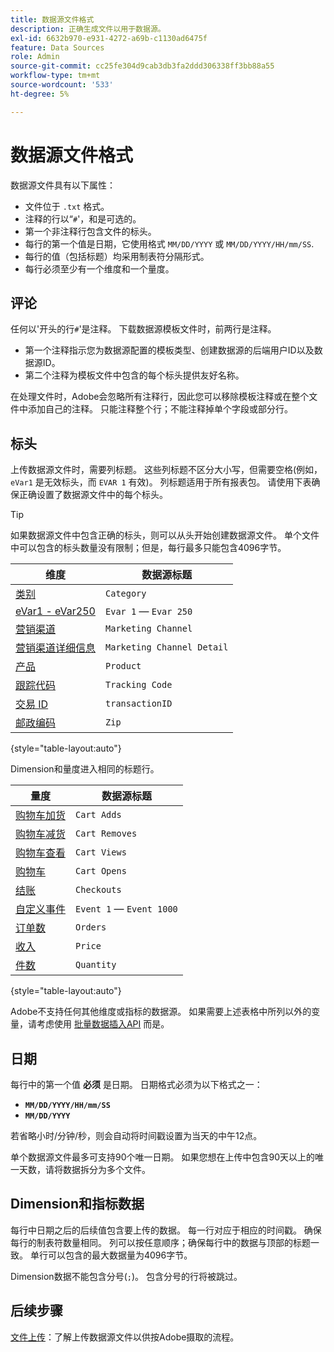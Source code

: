 ```yaml
---
title: 数据源文件格式
description: 正确生成文件以用于数据源。
exl-id: 6632b970-e931-4272-a69b-c1130ad6475f
feature: Data Sources
role: Admin
source-git-commit: cc25fe304d9cab3db3fa2ddd306338ff3bb88a55
workflow-type: tm+mt
source-wordcount: '533'
ht-degree: 5%

---
```


# 数据源文件格式

数据源文件具有以下属性：

* 文件位于 `.txt` 格式。
* 注释的行以“`#`&#39;，和是可选的。
* 第一个非注释行包含文件的标头。
* 每行的第一个值是日期，它使用格式 `MM/DD/YYYY` 或 `MM/DD/YYYY/HH/mm/SS`.
* 每行的值（包括标题）均采用制表符分隔形式。
* 每行必须至少有一个维度和一个量度。

## 评论

任何以&#39;开头的行`#`&#39;是注释。 下载数据源模板文件时，前两行是注释。

* 第一个注释指示您为数据源配置的模板类型、创建数据源的后端用户ID以及数据源ID。
* 第二个注释为模板文件中包含的每个标头提供友好名称。

在处理文件时，Adobe会忽略所有注释行，因此您可以移除模板注释或在整个文件中添加自己的注释。 只能注释整个行；不能注释掉单个字段或部分行。

## 标头

上传数据源文件时，需要列标题。 这些列标题不区分大小写，但需要空格(例如， `eVar1` 是无效标头，而 `EVAR 1` 有效)。 列标题适用于所有报表包。 请使用下表确保正确设置了数据源文件中的每个标头。

>[!TIP]
>
>如果数据源文件中包含正确的标头，则可以从头开始创建数据源文件。 单个文件中可以包含的标头数量没有限制；但是，每行最多只能包含4096字节。

| 维度 | 数据源标题 |
| --- | --- |
| [类别](/help/components/dimensions/category.md) | `Category` |
| [eVar1 - eVar250](/help/components/dimensions/evar.md) | `Evar 1` — `Evar 250` |
| [营销渠道](/help/components/dimensions/marketing-channel.md) | `Marketing Channel` |
| [营销渠道详细信息](/help/components/dimensions/marketing-detail.md) | `Marketing Channel Detail` |
| [产品](/help/components/dimensions/product.md) | `Product` |
| [跟踪代码](/help/components/dimensions/tracking-code.md) | `Tracking Code` |
| [交易 ID](/help/implement/vars/page-vars/transactionid.md) | `transactionID` |
| [邮政编码](/help/components/dimensions/zip-code.md) | `Zip` |

{style="table-layout:auto"}

Dimension和量度进入相同的标题行。

| 量度 | 数据源标题 |
| --- | --- |
| [购物车加货](/help/components/metrics/cart-additions.md) | `Cart Adds` |
| [购物车减货](/help/components/metrics/cart-removals.md) | `Cart Removes` |
| [购物车查看](/help/components/metrics/cart-views.md) | `Cart Views` |
| [购物车](/help/components/metrics/carts.md) | `Cart Opens` |
| [结账](/help/components/metrics/checkouts.md) | `Checkouts` |
| [自定义事件](/help/components/metrics/custom-events.md) | `Event 1` — `Event 1000` |
| [订单数](/help/components/metrics/orders.md) | `Orders` |
| [收入](/help/components/metrics/revenue.md) | `Price` |
| [件数](/help/components/metrics/units.md) | `Quantity` |

{style="table-layout:auto"}

Adobe不支持任何其他维度或指标的数据源。 如果需要上述表格中所列以外的变量，请考虑使用 [批量数据插入API](https://developer.adobe.com/analytics-apis/docs/2.0/guides/endpoints/bulk-data-insertion/) 而是。

## 日期

每行中的第一个值 **必须** 是日期。 日期格式必须为以下格式之一：

* **`MM/DD/YYYY/HH/mm/SS`**
* **`MM/DD/YYYY`**

若省略小时/分钟/秒，则会自动将时间戳设置为当天的中午12点。

单个数据源文件最多可支持90个唯一日期。 如果您想在上传中包含90天以上的唯一天数，请将数据拆分为多个文件。

## Dimension和指标数据

每行中日期之后的后续值包含要上传的数据。 每一行对应于相应的时间戳。 确保每行的制表符数量相同。 列可以按任意顺序；确保每行中的数据与顶部的标题一致。 单行可以包含的最大数据量为4096字节。

Dimension数据不能包含分号(`;`)。 包含分号的行将被跳过。

## 后续步骤

[文件上传](file-upload.md)：了解上传数据源文件以供按Adobe摄取的流程。
